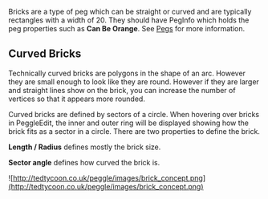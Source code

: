 Bricks are a type of peg which can be straight or curved and are typically rectangles with a width of 20. They should have PegInfo which holds the peg properties such as **Can Be Orange**. See [Pegs](Pegs.md) for more information.

## Curved Bricks ##
Technically curved bricks are polygons in the shape of an arc. However they are small enough to look like they are round. However if they are larger and straight lines show on the brick, you can increase the number of vertices so that it appears more rounded.

Curved bricks are defined by sectors of a circle. When hovering over bricks in PeggleEdit, the inner and outer ring will be displayed showing how the brick fits as a sector in a circle. There are two properties to define the brick.

**Length / Radius** defines mostly the brick size.

**Sector angle** defines how curved the brick is.

![http://tedtycoon.co.uk/peggle/images/brick_concept.png](http://tedtycoon.co.uk/peggle/images/brick_concept.png)